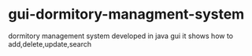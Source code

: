 # gui-dormitory-managment-system
dormitory management system developed in java gui
it shows how to add,delete,update,search 
